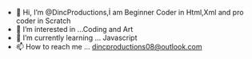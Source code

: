 - 👋 Hi, I’m @DincProductions,İ am Beginner Coder in Html,Xml and pro coder in Scratch
- 👀 I’m interested in ...Coding and Art
- 🌱 I’m currently learning ... Javascript
- 📫 How to reach me ... dincproductions08@outlook.com 

<!---
DincProductions/DincProductions is a ✨ special ✨ repository because its `README.md` (this file) appears on your GitHub profile.
You can click the Preview link to take a look at your changes.
--->
